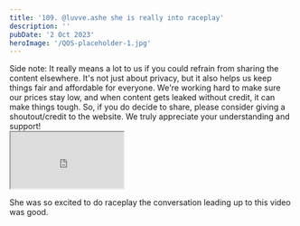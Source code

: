 ```yaml
---
title: '109. @luvve.ashe she is really into raceplay'
description: ''
pubDate: '2 Oct 2023'
heroImage: '/QOS-placeholder-1.jpg'
---
```

<div class="video_paragraph_header"> Side note: It really means a lot to us if you could refrain from sharing the content elsewhere. It's not just about privacy, but it also helps us keep things fair and affordable for everyone. We're working hard to make sure our prices stay low, and when content gets leaked without credit, it can make things tough. So, if you do decide to share, please consider giving a shoutout/credit to the website. We truly appreciate your understanding and support!</div>

<iframe src="https://drive.google.com/file/d/15dLjngSsrEeQguJ4FmwY1Ex0b3qGBTqO/preview" width="200" height="100" allow="autoplay" allowfullscreen="allowfullscreen"></iframe>

She was so excited to do raceplay the conversation leading up to this video was good.
<br>
<br>
<!---<a class="read_more" href="https://drive.google.com/file/d/15dLjngSsrEeQguJ4FmwY1Ex0b3qGBTqO/view?usp=sharing">Download</a>--->